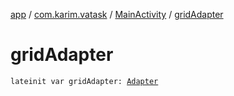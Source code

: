[app](../../index.md) / [com.karim.vatask](../index.md) / [MainActivity](index.md) / [gridAdapter](./grid-adapter.md)

# gridAdapter

`lateinit var gridAdapter: `[`Adapter`](../../com.karim.vatask.-adpter/-adapter/index.md)